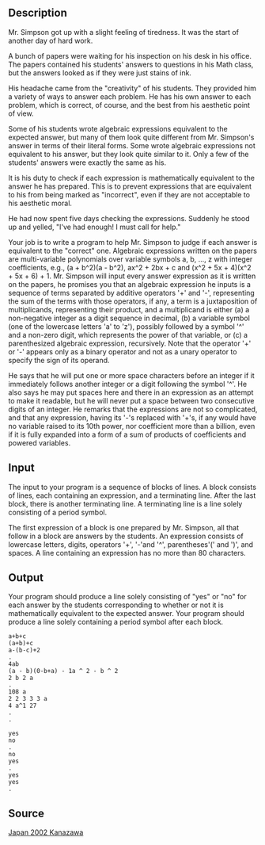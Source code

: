 <h2>Description</h2><p>Mr. Simpson got up with a slight feeling of tiredness. It was the start of another day of hard work.
</p>
A bunch of papers were waiting for his inspection on his desk in his office. The papers contained his students' answers to questions in his Math class, but the answers looked as if they were just stains of ink.

His headache came from the "creativity" of his students. They provided him a variety of ways to answer each problem. He has his own answer to each problem, which is correct, of course, and the best from his aesthetic point of view.

Some of his students wrote algebraic expressions equivalent to the expected answer, but many of them look quite different from Mr. Simpson's answer in terms of their literal forms. Some wrote algebraic expressions not equivalent to his answer, but they look quite similar to it. Only a few of the students' answers were exactly the same as his.

It is his duty to check if each expression is mathematically equivalent to the answer he has prepared. This is to prevent expressions that are equivalent to his from being marked as "incorrect", even if they are not acceptable to his aesthetic moral.

He had now spent five days checking the expressions. Suddenly he stood up and yelled, "I've had enough! I must call for help."

Your job is to write a program to help Mr. Simpson to judge if each answer is equivalent to the "correct" one. Algebraic expressions written on the papers are multi-variable polynomials over variable symbols a, b, ..., z with integer coefficients, e.g., (a + b^2)(a - b^2), ax^2 + 2bx + c and (x^2 + 5x + 4)(x^2 + 5x + 6) + 1. Mr. Simpson will input every answer expression as it is written on the papers, he promises you that an algebraic expression he inputs is a sequence of terms separated by additive operators '+' and '-', representing the sum of the terms with those operators, if any, a term is a juxtaposition of multiplicands, representing their product, and a multiplicand is either (a) a non-negative integer as a digit sequence in decimal, (b) a variable symbol (one of the lowercase letters 'a' to 'z'), possibly followed by a symbol '^' and a non-zero digit, which represents the power of that variable, or (c) a parenthesized algebraic expression, recursively. Note that the operator '+' or '-' appears only as a binary operator and not as a unary operator to specify the sign of its operand.

He says that he will put one or more space characters before an integer if it immediately follows another integer or a digit following the symbol '^'. He also says he may put spaces here and there in an expression as an attempt to make it readable, but he will never put a space between two consecutive digits of an integer. He remarks that the expressions are not so complicated, and that any expression, having its '-'s replaced with '+'s, if any would have no variable raised to its 10th power, nor coefficient more than a billion, even if it is fully expanded into a form of a sum of products of coefficients and powered variables.
<h2>Input</h2><p>The input to your program is a sequence of blocks of lines. A block consists of lines, each containing an expression, and a terminating line. After the last block, there is another terminating line. A terminating line is a line solely consisting of a period symbol.
</p>
The first expression of a block is one prepared by Mr. Simpson, all that follow in a block are answers by the students. An expression consists of lowercase letters, digits, operators '+', '-'and '^', parentheses'(' and ')', and spaces. A line containing an expression has no more than 80 characters.
<h2>Output</h2><p>Your program should produce a line solely consisting of "yes" or "no" for each answer by the students corresponding to whether or not it is mathematically equivalent to the expected answer. Your program should produce a line solely containing a period symbol after each block.</p><pre><code class="language-input1">a+b+c
(a+b)+c
a-(b-c)+2
.
4ab
(a - b)(0-b+a) - 1a ^ 2 - b ^ 2
2 b 2 a
.
108 a
2 2 3 3 3 a
4 a^1 27
.
.</code></pre><pre><code class="language-output1">yes
no
.
no
yes
.
yes
yes
.</code></pre><h2>Source</h2><a href="searchproblem?field=source&amp;key=Japan+2002+Kanazawa">Japan 2002 Kanazawa</a>